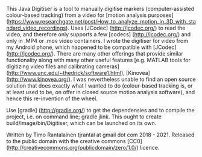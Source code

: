 This Java Digitiser is a tool to manually digitise markers (computer-assisted colour-based tracking) from a video for [motion analysis purposes] (https://www.researchgate.net/post/How_to_analyze_motion_in_3D_with_standard_video_recordings). Uses [JCodec] (http://jcodec.org/) to read the video, and therefore only supports a few [codecs] (http://jcodec.org/) and only in .MP4 or .mov video containers. I wrote the digitiser for video from my Android phone, which happened to be compatible with [JCodec] (http://jcodec.org/). There are many other  offerings that provide similar functionality along with many other useful features [e.g. MATLAB tools for digitizing video files and calibrating cameras] (http://www.unc.edu/~thedrick/software1.html), [Kinovea] (http://www.kinovea.org/). I was nevertheless unable to find an open source solution that does exactly what I wanted to do (colour-based tracking is, or at least used to be, on offer in closed source motion analysis software), and hence this re-invention of the wheel.

Use [gradle] (http://gradle.org/) to get the dependensies and to compile the project, i.e. on command line; gradle jlink. This ought to create build/image/bin/Digitiser, which can be launched on its own.


Written by Timo Rantalainen tjrantal at gmail dot com 2018 - 2021. Released to the public domain with the creative commons [CC0] (http://creativecommons.org/publicdomain/zero/1.0/) licence.
